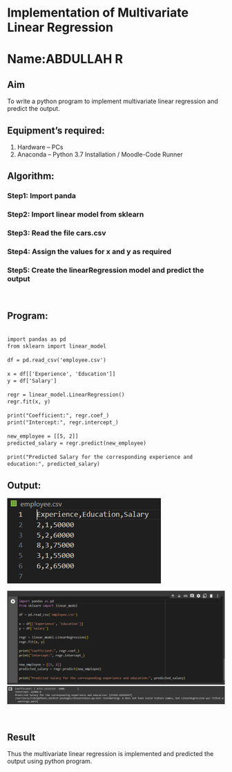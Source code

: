 # Implementation of Multivariate Linear Regression
# Name:ABDULLAH R
## Aim
To write a python program to implement multivariate linear regression and predict the output.
## Equipment’s required:
1.	Hardware – PCs
2.	Anaconda – Python 3.7 Installation / Moodle-Code Runner
## Algorithm:
### Step1: Import panda
### Step2: Import linear model from sklearn 
### Step3: Read the file cars.csv 
### Step4: Assign the values for x and y as required 
### Step5: Create the linearRegression model and predict the output
<br>

## Program:
``````

import pandas as pd
from sklearn import linear_model

df = pd.read_csv('employee.csv')

x = df[['Experience', 'Education']]
y = df['Salary']

regr = linear_model.LinearRegression()
regr.fit(x, y)

print("Coefficient:", regr.coef_)
print("Intercept:", regr.intercept_)

new_employee = [[5, 2]]  
predicted_salary = regr.predict(new_employee)

print("Predicted Salary for the corresponding experience and education:", predicted_salary)
``````
## Output:
![Alt text](292745583-9b43054a-c7ab-46b3-bd4c-bbc125c235c4.png)

![Alt text](<Screenshot 2023-12-29 212845.png>)
![Alt text](ABUU.png)

<br>

## Result
Thus the multivariate linear regression is implemented and predicted the output using python program.